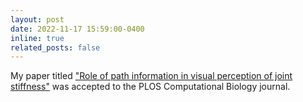 ```yaml
---
layout: post
date: 2022-11-17 15:59:00-0400
inline: true
related_posts: false
---
```


My paper titled ["Role of path information in visual perception of joint stiffness"](https://journals.plos.org/ploscompbiol/article?id=10.1371/journal.pcbi.1010729) was accepted to the PLOS Computational Biology journal.
